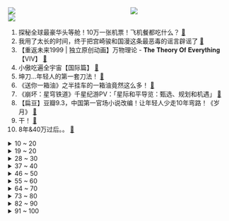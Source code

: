 <div >
	<a style="float:left;width:55%;" href = "https://github.com/anuraghazra/github-readme-stats">
	 <img src = "https://github-readme-stats.vercel.app/api?username=iuuuuuaena&theme=buefy&show_icons=true"/>
	</a>
	<a  style="float:right;width:45%" href = "https://github.com/anuraghazra/github-readme-stats">
	 <img  src="https://github-readme-stats.vercel.app/api/top-langs/?username=anuraghazra&layout=compact"/>
	</a>
	</div>

[![](https://img.shields.io/badge/jxd-@jxdgogogo.xyz-yellowgreen.svg)](https://www.jxdgogogo.xyz)<br>
1. 探秘全球最豪华头等舱！10万一张机票！飞机餐都吃什么？ [:link:](//www.bilibili.com/video/BV1Lw411F7NU) <br>
2. 我用了太长的时间，终于把宫崎骏和国漫这条最恶毒的谣言辟谣了 [:link:](//www.bilibili.com/video/BV1KB4y1Z7jm) <br>
3. 【重返未来1999 | 独立原创动画】万物理论 - 𝐓𝐡𝐞 𝐓𝐡𝐞𝐨𝐫𝐲 𝐎𝐟 𝐄𝐯𝐞𝐫𝐲𝐭𝐡𝐢𝐧𝐠【VIV】 [:link:](//www.bilibili.com/video/BV1BN411x74s) <br>
4. 小傲吃遍全宇宙【国际篇】 [:link:](//www.bilibili.com/video/BV1Ew411F7G8) <br>
5. 坤刀…年轻人的第一套刀法！ [:link:](//www.bilibili.com/video/BV1sh4y1B72a) <br>
6. 《送你一箱油》之半挂车的一箱油竟然这么多！ [:link:](//www.bilibili.com/video/BV1fw41167dK) <br>
7. 《崩坏：星穹铁道》千星纪游PV：「星际和平导览：甄选、规划和机遇」 [:link:](//www.bilibili.com/video/BV1ny4y1P7SN) <br>
8. 【扁豆】豆瓣9.3，中国第一官场小说改编！让年轻人少走10年弯路！《岁月》 [:link:](//www.bilibili.com/video/BV1ah4y1B7UF) <br>
9. 干！ [:link:](//www.bilibili.com/video/BV1Kj411e7Ee) <br>
10. 8年&40万过后。。 [:link:](//www.bilibili.com/video/BV1Lp4y1M7WM) <br>
<details>
<summary>10 ~ 20</summary>

11. 参观啦！ [:link:](//www.bilibili.com/video/BV1Y94y1L79H) <br>
12. SEVENTEEN 'God of Music' Official MV [:link:](//www.bilibili.com/video/BV1gC4y137dK) <br>
13. "她造了1000个房间，来收容怪物！" [:link:](//www.bilibili.com/video/BV1Ry4y1A75H) <br>
14. 大战小雷音！佛教内部矛盾重重，弥勒佛为什么不开心？ [:link:](//www.bilibili.com/video/BV1fw41167Dx) <br>
15. 脑浆都撞匀了 [:link:](//www.bilibili.com/video/BV1qB4y1o73R) <br>
16. 喜欢珂赛特是你的命运 ❤️ [:link:](//www.bilibili.com/video/BV1P84y1o7MU) <br>
17. 女环卫工被两男子暴打后，我做了一个2万字环卫生存状态调研！【看见平凡系列06】 [:link:](//www.bilibili.com/video/BV1mB4y1o75D) <br>
18. 在学校唱《谁是我的新郎》被校领导追杀 [:link:](//www.bilibili.com/video/BV1N84y1o79p) <br>
19. 如何穿长裙转圈像公主而不是主公 [:link:](//www.bilibili.com/video/BV1Lp4y1M7qd) <br>
</details>
<details>
<summary>19 ~ 20</summary>

20. 当 代 热 门 软 件 现 状 [:link:](//www.bilibili.com/video/BV1z34y1M7eM) <br>
21. 一位健美运动员不慎摄入了超大量的壮阳药，这是他的大脑发生的变化 [:link:](//www.bilibili.com/video/BV1yM41197EQ) <br>
22. 第一次去不认识的up家串门，和河野华在线卖瓜！！ [:link:](//www.bilibili.com/video/BV16w411B7Zg) <br>
23. 真的，每一帧都是热爱 [:link:](//www.bilibili.com/video/BV1EN4y1C7DF) <br>
24. 【嘴炮扛把子 亚托克斯】26 四十米长的大宝剑你要不要得起！！！ [:link:](//www.bilibili.com/video/BV1wh4y1i7Zg) <br>
25. 分享自己的勇气瞬间 [:link:](//www.bilibili.com/video/BV1HQ4y1p7R2) <br>
26. 一闪一闪亮晶晶还能这么唱？！想听完整版请留言 [:link:](//www.bilibili.com/video/BV1EH4y197vj) <br>
27. 鉴定网络热门殡葬电影 [:link:](//www.bilibili.com/video/BV1NC4y137Po) <br>
28. 当你拥有一个不打派，但是愿意陪你跳登顶结算动画的女朋友(˵¯͒〰¯͒˵) [:link:](//www.bilibili.com/video/BV1iu4y1p7jH) <br>
</details>
<details>
<summary>28 ~ 30</summary>

29. 起猛了，遇到枫丹水神的巡回法庭 [:link:](//www.bilibili.com/video/BV1Tp4y1M7S2) <br>
30. 老王画缘：烤鱼 [:link:](//www.bilibili.com/video/BV1AN4y1y71g) <br>
31. 【温迪】捏嘿！ [:link:](//www.bilibili.com/video/BV1wp4y1M73Y) <br>
32. 在英国崩溃吃火锅 聊下我的大学申请 [:link:](//www.bilibili.com/video/BV1W94y1b7he) <br>
33. 乐观奋斗的青春万岁！冬泳健身可能有危险，请勿模仿 [:link:](//www.bilibili.com/video/BV1bH4y197YA) <br>
34. 【自制动画】《黄金铃》确实是帅的！！嘿嘿 [:link:](//www.bilibili.com/video/BV1oj411v7yq) <br>
35. 主角把人做成装备？这款23年难到变态的游戏还有隐藏结局！ [:link:](//www.bilibili.com/video/BV1534y1u723) <br>
36. 我们复刻了《闪电侠》特效【新概念慢动作挑战】 [:link:](//www.bilibili.com/video/BV1Mu4y1W7mY) <br>
37. 海之崖饮 [:link:](//www.bilibili.com/video/BV1JQ4y1p7Jj) <br>
</details>
<details>
<summary>37 ~ 40</summary>

38. 仅售32元的儿童手机不能上网？没关系，我会出手！ [:link:](//www.bilibili.com/video/BV19p4y1N7H8) <br>
39. 《明日方舟》2023「感谢庆典」活动宣传PV [:link:](//www.bilibili.com/video/BV1ow41167CS) <br>
40. 又是载歌载舞的一天呵呵 [:link:](//www.bilibili.com/video/BV1Pu4y1W7PC) <br>
41. 现在的小孩有多难？ [:link:](//www.bilibili.com/video/BV1op4y1T7Vt) <br>
42. 假如没有禁毒，世界会怎么样？海南警方最新禁毒宣传片！ [:link:](//www.bilibili.com/video/BV1Vu4y1p7c4) <br>
43. 哥哥！请不要过度高冷！ [:link:](//www.bilibili.com/video/BV1UQ4y1s7bG) <br>
44. 【密码的馒头】清蒸老虎斑馒头 [:link:](//www.bilibili.com/video/BV1p94y1L77u) <br>
45. 真 不 是 我 鸽 [:link:](//www.bilibili.com/video/BV18Q4y1s7wy) <br>
46. 知道错了，下次丕定改 [:link:](//www.bilibili.com/video/BV1Z84y1d7aE) <br>
</details>
<details>
<summary>46 ~ 50</summary>

47. 全国各地的禁渔区内，都有人在公开钓鱼 [:link:](//www.bilibili.com/video/BV12e411R7Xb) <br>
48. #已退伍 [:link:](//www.bilibili.com/video/BV18w411B7A4) <br>
49. 平A一下就加一点最大生命，这弓箭手太肉了吧 [:link:](//www.bilibili.com/video/BV1bG411y7Nx) <br>
50. 死磕到底！终于把大哥定制的刀做出来了，江湖上又要掀起怎样的血雨腥风？ [:link:](//www.bilibili.com/video/BV1Hu4y1W75L) <br>
51. 最新剧情解析：监控人全员集合，电视人大本营的秘密即将解开 [:link:](//www.bilibili.com/video/BV1vB4y1o7fn) <br>
52. 模糊的画质，勇敢的心 [:link:](//www.bilibili.com/video/BV1wN411x7VZ) <br>
53. 【原神 AMV】Genshin Impact Song: ONE MORE PULL (Animated Music Video) ■ feat. Black [:link:](//www.bilibili.com/video/BV1du4y1p7bm) <br>
54. 探秘全世界最离谱的球，23亿美金！ 老美到底造了个啥？ [:link:](//www.bilibili.com/video/BV1p8411r7rk) <br>
55. 江南早市？碳水天堂！南方街头豪橫早餐，焦酥外壳汁水四溢 [:link:](//www.bilibili.com/video/BV1Be411R7fQ) <br>
</details>
<details>
<summary>55 ~ 60</summary>

56. 粥饼伦的黑色灌饼吃上了 长得确实挺像 [:link:](//www.bilibili.com/video/BV14e411R7sp) <br>
57. 玉米投手：汗流浃背了吧！老弟！ [:link:](//www.bilibili.com/video/BV1te411R72w) <br>
58. 女毒贩被抓后闹肚子连声喊冤，被搜出两种毒品后竟还装无辜？ [:link:](//www.bilibili.com/video/BV1XM411975X) <br>
59. 乞讨、舞女、自杀未遂，影后大起大落的60年【寻找·惠英红】 [:link:](//www.bilibili.com/video/BV1kC4y1g7US) <br>
60. 【洛天依/言和原创】人间应又雪【忘川风华录·白居易/元稹】“愧字乐天，从来好梦微” [:link:](//www.bilibili.com/video/BV1ne411R7kb) <br>
61. 退役大兵遭妻子背叛，可他却十分感谢老王，满心欢喜的去做了接盘侠 [:link:](//www.bilibili.com/video/BV1Ah4y1i779) <br>
62. ⚡⚡赛  博  忍  者⚡⚡ [:link:](//www.bilibili.com/video/BV1HQ4y1p7yT) <br>
63. ⚡誓死保卫⚡ [:link:](//www.bilibili.com/video/BV19p4y1T7G1) <br>
64. 我们安全了,暂时........ [:link:](//www.bilibili.com/video/BV1pu4y1W7f4) <br>
</details>
<details>
<summary>64 ~ 70</summary>

65. 【蛐蛐之塔#0】一场走遍泰拉的斗蛐蛐 [:link:](//www.bilibili.com/video/BV1z84y197o6) <br>
66. 开分8.5，本季最大黑马！这才是高智商推理！古装悬疑探案《繁城之下》第二回 [:link:](//www.bilibili.com/video/BV1iw411F7E2) <br>
67. 这都有人统计！你知道光头强家电视演过多少节目吗？！ [:link:](//www.bilibili.com/video/BV1dw411676C) <br>
68. 疾 速 追 杀 × 无 暇 赴 死 [:link:](//www.bilibili.com/video/BV1LN411t72D) <br>
69. 工作室解散，我该放弃当UP吗？ [:link:](//www.bilibili.com/video/BV1CC4y1g7Nx) <br>
70. 登登~第一次Cos自己配音的角色！②【百万粉纪念】 [:link:](//www.bilibili.com/video/BV1yG411y7vc) <br>
71. 【假装讲电影】爆笑！45岁大叔惨遭一线女星狂追！背后竟是一场阴谋！ [:link:](//www.bilibili.com/video/BV14w411X7T1) <br>
72. 《⚡cos荧穿高跟鞋爬泰山⚡旅行者真人跑图⚡》 [:link:](//www.bilibili.com/video/BV1Zp4y1T7dH) <br>
73. 《普攻永久加生命，阁下如何应对？》每次普攻永久增加一点生命值！普攻造成自身最大生命值1%的真伤！有此天赋，何人能挡！ [:link:](//www.bilibili.com/video/BV1hN411x7hs) <br>
</details>
<details>
<summary>73 ~ 80</summary>

74. 村长让位，漠叔不接，只想默默为建设乡村而努力 [:link:](//www.bilibili.com/video/BV1JH4y197CN) <br>
75. 【STN快报第七季33】这个idol我黑不动，因为他已经够黑了 [:link:](//www.bilibili.com/video/BV1a94y1L7NB) <br>
76. 降温了吗？来顿暖和的吧 [:link:](//www.bilibili.com/video/BV14G411y7SL) <br>
77. 当代大学生自律vlog：你见过凌晨11:30的太阳吗 [:link:](//www.bilibili.com/video/BV18H4y197nz) <br>
78. 这球擦边，让我来！！ [:link:](//www.bilibili.com/video/BV1hw411X7xH) <br>
79. “就给我两分钟，总有一波操作能征服你的三连” [:link:](//www.bilibili.com/video/BV1qe411R7ep) <br>
80. 双重人格。 [:link:](//www.bilibili.com/video/BV17p4y1M7BY) <br>
81. “猫 和 老 鼠    诚 不 欺 我 ！” [:link:](//www.bilibili.com/video/BV1SM411976p) <br>
82. 在世华佗2.0 [:link:](//www.bilibili.com/video/BV1zw411B7xw) <br>
</details>
<details>
<summary>82 ~ 90</summary>

83. 【耗时1个月超高质量制作】三年奇迹，我们的故事仍在继续！ [:link:](//www.bilibili.com/video/BV1c94y1b786) <br>
84. 这是萝卜刀所伤 [:link:](//www.bilibili.com/video/BV1UG411y7Vu) <br>
85. 咱就是说，这几个法国大哥都能处！ [:link:](//www.bilibili.com/video/BV1tG411y7zU) <br>
86. 笑拥了！带货主播推荐的“迷惑水果”太离谱了吧？！ [:link:](//www.bilibili.com/video/BV1rp4y1T7zH) <br>
87. 完颜慧德把皇上气拥咧 [:link:](//www.bilibili.com/video/BV12N4y1C7t5) <br>
88. 2023年了，你还敢在外面和人打架吗？？ [:link:](//www.bilibili.com/video/BV1Qu4y1p7Yu) <br>
89. 不是哥们…把摊儿摆家里了 [:link:](//www.bilibili.com/video/BV12B4y1o7mp) <br>
90. 逆天！之前在地铁上搭讪的女生，我把她妈约了出来..【必拿下16】 [:link:](//www.bilibili.com/video/BV1T94y1L7MR) <br>
91. 请不要在台球厅玩弹珠 [:link:](//www.bilibili.com/video/BV1wB4y1Z72P) <br>
</details>
<details>
<summary>91 ~ 100</summary>

92. 我在猫房子里给老鼠建了个家 [:link:](//www.bilibili.com/video/BV1G94y1L7hS) <br>
93. 我把佛山电翰做成了游戏！没有BUG，全是特性！ [:link:](//www.bilibili.com/video/BV1Ry4y1A7Ti) <br>
94. 萌 新 现 状 [:link:](//www.bilibili.com/video/BV1Wy4y1P7Ur) <br>
95. 如何把一只流浪藏獒骗回家，我用了三年时间！ [:link:](//www.bilibili.com/video/BV1PC4y137cC) <br>
96. 求生者VS监管者，角色の小曲大比拼！！ [:link:](//www.bilibili.com/video/BV1o34y1M7SW) <br>
97. 是谁采访了余华老师？！还见到了朱一龙！是BB啊！ [:link:](//www.bilibili.com/video/BV1ie411R7sU) <br>
98. 【医学传奇4】医学界的六边形战神：路易斯·巴斯德 [:link:](//www.bilibili.com/video/BV1wj411i7NF) <br>
99. “早跟你说了，我不是狗，我是边牧！” [:link:](//www.bilibili.com/video/BV16N411x7my) <br>
100. 当四个医学生用专有名词玩谁是卧底！没学明白的一集！ [:link:](//www.bilibili.com/video/BV1c34y1u7N2) <br>
</details>
